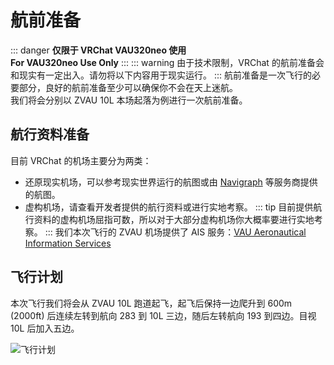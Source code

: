 # 航前准备
::: danger
**仅限于 VRChat VAU320neo 使用**  
**For VAU320neo Use Only**
:::
::: warning
由于技术限制，VRChat 的航前准备会和现实有一定出入。请勿将以下内容用于现实运行。
:::
航前准备是一次飞行的必要部分，良好的航前准备至少可以确保你不会在天上迷航。  
我们将会分别以 ZVAU 10L 本场起落为例进行一次航前准备。
## 航行资料准备
目前 VRChat 的机场主要分为两类：
- 还原现实机场，可以参考现实世界运行的航图或由 [Navigraph](https://navigraph.com) 等服务商提供的航图。
- 虚构机场，请查看开发者提供的航行资料或进行实地考察。
::: tip
目前提供航行资料的虚构机场屈指可数，所以对于大部分虚构机场你大概率要进行实地考察。
:::
我们本次飞行的 ZVAU 机场提供了 AIS 服务：[VAU Aeronautical Information Services](/airport/)
## 飞行计划
本次飞行我们将会从 ZVAU 10L 跑道起飞，起飞后保持一边爬升到 600m (2000ft) 后连续左转到航向 283 到 10L 三边，随后左转航向 193 到四边。目视 10L 后加入五边。

![飞行计划](/v320neo/guide/flightplan-10L.webp)